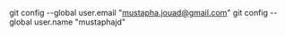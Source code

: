 git config --global user.email "mustapha.jouad@gmail.com"
git config --global user.name "mustaphajd"